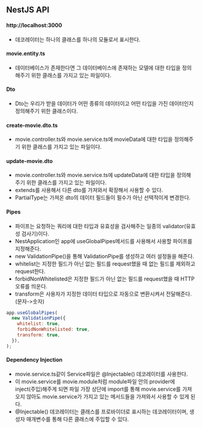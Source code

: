 ## NestJS API

#### http://localhost:3000

- 데코레이터는 하나의 클래스를 하나의 모듈로서 표시한다.

#### movie.entity.ts

- 데이터베이스가 존재한다면 그 데이터베이스에 존재하는 모델에 대한 타입을 정의해주기 위한 클래스를 가지고 있는 파일이다.

#### Dto

- Dto는 우리가 받을 데이터가 어떤 종류의 데이터이고 어떤 타입을 가진 데이터인지 정의해주기 위한 클래스이다.

#### create-movie.dto.ts

- movie.controller.ts와 movie.service.ts에 movieData에 대한 타입을 정의해주기 위한 클래스를 가지고 있는 파일이다.

#### update-movie.dto

- movie.controller.ts와 movie.service.ts에 updateData에 대한 타입을 정의해주기 위한 클래스를 가지고 있는 파일이다.
- extends를 사용해서 다른 dto를 가져와서 확장해서 사용할 수 있다. 
- PartialType는 가져온 dto의 데이터 필드들이 필수가 아닌 선택적이게 변경한다.

#### Pipes

- 파이프는 요청하는 쿼리에 대한 타입과 유효성을 검사해주는 일종의 validator(유효성 검사기)이다.
- NestApplication인 app에 useGlobalPipes메서드를 사용해서 사용할 파이프를 지정해준다.
- new ValidationPipe()을 통해 ValidationPipe를 생성하고 여러 설정들을 해준다.
- whitelist는 지정한 필드가 아닌 없는 필드를 request했을 때 없는 필드를 제외하고 request한다.
- forbidNonWhitelisted은 지정한 필드가 아닌 없는 필드를 request했을 때 HTTP 오류를 띄운다.
- transform은 사용자가 지정한 데이터 타입으로 자동으로 변환시켜서 전달해준다. (문자->숫자)
  
```javascript
app.useGlobalPipes(
  new ValidationPipe({
    whitelist: true,
    forbidNonWhitelisted: true,
    transform: true,
  }),
);
```

#### Dependency Injection

- movie.service.ts같이 Service파일은 @Injectable() 데코레이터를 사용한다.
- 이 movie.service를 movie.module처럼 module파일 안의 provider에 inject(주입)해주게 되면 파일 가장 상단에 import를 통해 movie.service를 가져오지 않아도 movie.service가 가지고 있는 메서드들을 가져와서 사용할 수 있게 된다.
- @Injectable() 데코레이터는 클래스를 프로바이더로 표시하는 데코레이터이며, 생성자 매개변수를 통해 다른 클래스에 주입할 수 있다.